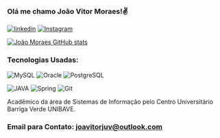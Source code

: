 
### Olá me chamo João Vitor Moraes!✌️

[![linkedin](https://img.shields.io/badge/LinkedIn-0077B5?style=for-the-badge&logo=linkedin&logoColor=white)](https://www.linkedin.com/in/jo%C3%A3o-vitor-moraes-da-silva-524911207)
[![Instagram](https://img.shields.io/badge/Instagram-E4405F?style=for-the-badge&logo=instagram&logoColor=white)](https://www.instagram.com/invites/contact/?i=yfnxm8kfpxqb&utm_content=2qg18ii)

[![João Moraes GitHub stats](https://github-readme-stats.vercel.app/api?username=JohnnyBravo1644&hide=issues&theme=synthwave&count_private=true&show_icons=true)](https://github.com/anuraghazra/github-readme-stats)

### Tecnologias Usadas:

![MySQL](https://img.shields.io/badge/MySQL-00000F?style=for-the-badge&logo=mysql&logoColor=white)
![Oracle](https://img.shields.io/badge/Oracle-F80000?style=for-the-badge&logo=Oracle&logoColor=white)
![PostgreSQL](https://img.shields.io/badge/PostgreSQL-316192?style=for-the-badge&logo=postgresql&logoColor=white)

![JAVA](https://img.shields.io/badge/Java-ED8B00?style=for-the-badge&logo=java&logoColor=white)
![Spring](	https://img.shields.io/badge/Spring-6DB33F?style=for-the-badge&logo=spring&logoColor=white)
![Git](	https://img.shields.io/badge/GIT-E44C30?style=for-the-badge&logo=git&logoColor=white)


Acadêmico da área de Sistemas de Informação pelo Centro Universitário Barriga Verde UNIBAVE.

### Email para Contato: joavitorjuv@outlook.com
